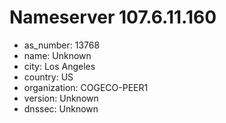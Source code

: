 # Nameserver 107.6.11.160

* as_number: 13768
* name: Unknown
* city: Los Angeles
* country: US
* organization: COGECO-PEER1
* version: Unknown
* dnssec: Unknown
